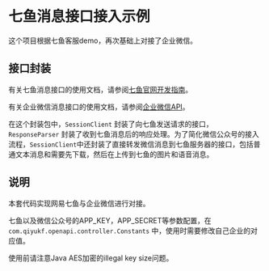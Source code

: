 # 七鱼消息接口接入示例

这个项目根据七鱼客服demo，再次基础上对接了企业微信。

## 接口封装

有关七鱼消息接口的使用文档，请参阅[七鱼官网开发指南](http://qiyukf.com/newdoc/html/message_interface.html)。

有关企业微信消息接口的使用文档，请参阅[企业微信API](https://work.weixin.qq.com/api/doc)。

在这个封装包中，`SessionClient` 封装了向七鱼发送请求的接口，`ResponseParser` 封装了收到七鱼消息后的响应处理。为了简化微信公众号的接入流程，`SessionClient`中还封装了直接转发微信消息到七鱼服务器的接口，包括普通文本消息和需要先下载，然后在上传到七鱼的图片和语音消息。

## 说明

本套代码实现网易七鱼与企业微信进行对接。

七鱼以及微信公众号的APP_KEY，APP_SECRET等参数配置，在 `com.qiyukf.openapi.controller.Constants` 中，使用时需要修改自己企业的对应值。

使用前请注意Java AES加密的illegal key size问题。
